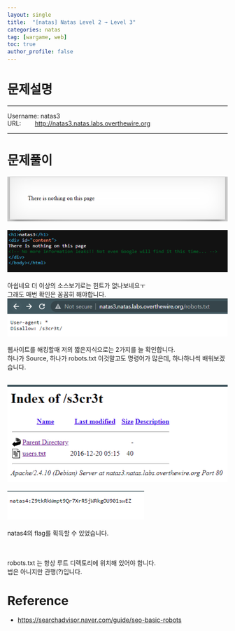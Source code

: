 ```yaml
---
layout: single
title:  "[natas] Natas Level 2 → Level 3"
categories: natas
tag: [wargame, web]
toc: true
author_profile: false
---
```





# 문제설명
<hr size=10 noshade>
Username: natas3<br/>
URL: &nbsp;&nbsp;&nbsp;&nbsp;&nbsp;&nbsp;
<a href="http://natas3.natas.labs.overthewire.org" target="_blank">
http://natas3.natas.labs.overthewire.org</a>
<br/>
<hr size=10 noshade>

# 문제풀이
<img src="../../images/2022-01-29/natas3-1.PNG"><br/><br/>
<img src="../../images/2022-01-29/natas4-1.PNG"><br/><br/>
아쉽네요 더 이상의 소스보기로는 힌트가 없나보네요ㅜ<br/>그래도 매번 확인은 꼼꼼히 해야합니다.<br/>
<img src="../../images/2022-01-29/natas4-4.PNG"><br/><br/>
웹사이트를 해킹할때 저의 짧은지식으로는 2가지를 늘 확인합니다.<br/>
하나가 Source, 하나가 robots.txt 이것말고도 명령어가 많은데, 하나하나씩 배워보겠습니다.<br/><br/>

<img src="../../images/2022-01-29/natas4-2.PNG"><br/><br/>
<img src="../../images/2022-01-29/natas4-3.PNG"><br/><br/>
natas4의 flag를 획득할 수 있었습니다.

<br/><br/>
robots.txt 는 항상 루트 디렉토리에 위치해 있어야 합니다.<br/>
법은 아니지만 관행(?)입니다.
<br/>

</p>

# Reference
<ul>
<li>
<a href="https://searchadvisor.naver.com/guide/seo-basic-robots" target="_blank">
https://searchadvisor.naver.com/guide/seo-basic-robots</a></li>
</ul>

